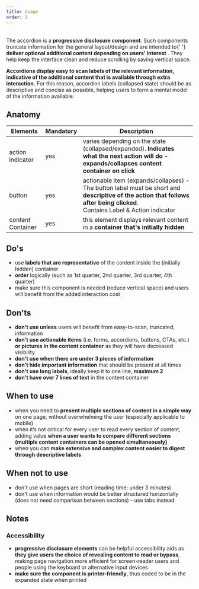 ```yaml
---
title: Usage
order: 1
---
```

<br>The accordion is a <strong>**progressive disclosure component**</strong>. Such
components truncate information for the general layout/design and are intended
to{' '} <strong> deliver optional additional content depending on users'
interest </strong> . They help keep the interface clean and reduce scrolling by
saving vertical space.

**Accordions display easy to scan labels of the relevant information, indicative
of the additional content that is available through extra interaction.** For
this reason, accordion labels (collapsed state) should be as descriptive and
concise as possible, helping users to form a mental model of the information
available.

## Anatomy

| Elements          | Mandatory | Description                                                                                                                                                                    |
| ----------------- | --------- | ------------------------------------------------------------------------------------------------------------------------------------------------------------------------------ |
| action indicator  | yes       | varies depending on the state (collapsed/expanded). **Indicates what the next action will do - expands/collapses content container on click**                                  |
| button            | yes       | actionable item (expands/collapses) - The button label must be short and **descriptive of the action that follows after being clicked**.<br/>Contains Label & Action indicator |
| content Container | yes       | this element displays relevant content in a **container that's initially hidden**                                                                                              |

## Do's

- use **labels that are representative** of the content inside the (initially
  hidden) container
- **order** logically (such as 1st quarter, 2nd quarter, 3rd quarter, 4th
  quarter)
- make sure this component is needed (reduce vertical space) and users will
  benefit from the added interaction cost

## Don'ts

- **don't use unless** users will benefit from easy-to-scan, truncated,
  information
- **don't use actionable items** (i.e. forms, accordions, buttons, CTAs, etc.)
  **or pictures in the content container** as they will have decreased
  visibility
- **don't use when there are under 3 pieces of information**
- **don't hide important information** that should be present at all times
- **don't use long labels**, ideally keep it to one line, **maximum 2**
- **don't have over 7 lines of text** in the content container

## When to use

- when you need to **present multiple sections of content in a simple way** on
  one page, without overwhelming the user (especially applicable to mobile)
- when it’s not critical for every user to read every section of content, adding
  value **when a user wants to compare different sections (multiple content
  containers can be opened simultaneously)**
- when you can **make extensive and complex content easier to digest through
  descriptive labels**

## When not to use

- don't use when pages are short (reading time: under 3 minutes)
- don't use when information would be better structured horizontally (does not
  need comparison between sections) - use tabs instead

## Notes

### Accessibility

- **progressive disclosure elements** can be helpful accessibility aids as
  **they give users the choice of revealing content to read or bypass**, making
  page navigation more efficient for screen-reader users and people using the
  keyboard or alternative input devices
- **make sure the component is printer-friendly**, thus coded to be in the
  expanded state when printed
